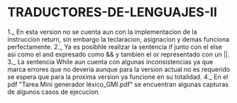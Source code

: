 # TRADUCTORES-DE-LENGUAJES-II

1._ En esta version no se cuenta aun con la implementacion de la instruccion return, sin embargo la teclaracion, asignacion y demas funciona perfectamente.
2._ Ya es posibhle realizar la sentencia if junto con el else asi como el and expresado como && y tambien el or representado con un ||.
3._ La sentencia While aun cuenta con algunas inconsistencias ya que marca errores que no deveria aunque para la version actual no es requerido se espera que para la proxima version ya funcione en su totalidad.
4._ En el pdf "Tarea Mini generador léxico_GMI.pdf" se encuentran algunas capturas de algunos casos de ejecucion.






